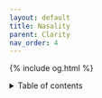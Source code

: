 ```yaml
---
layout: default
title: Nasality
parent: Clarity
nav_order: 4
---
```

{% include og.html %}
<details closed markdown="block">
  <summary>
    Table of contents
  </summary>
{: .text-delta }
1. TOC
{:toc}
```
explains nasality and its effect
```
